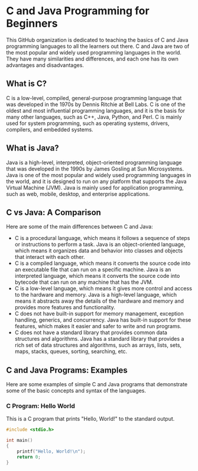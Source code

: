 # C and Java Programming for Beginners

This GitHub organization is dedicated to teaching the basics of C and Java programming languages to all the learners out there. C and Java are two of the most popular and widely used programming languages in the world. They have many similarities and differences, and each one has its own advantages and disadvantages.

## What is C?

C is a low-level, compiled, general-purpose programming language that was developed in the 1970s by Dennis Ritchie at Bell Labs. C is one of the oldest and most influential programming languages, and it is the basis for many other languages, such as C++, Java, Python, and Perl. C is mainly used for system programming, such as operating systems, drivers, compilers, and embedded systems.

## What is Java?

Java is a high-level, interpreted, object-oriented programming language that was developed in the 1990s by James Gosling at Sun Microsystems. Java is one of the most popular and widely used programming languages in the world, and it is designed to run on any platform that supports the Java Virtual Machine (JVM). Java is mainly used for application programming, such as web, mobile, desktop, and enterprise applications.

## C vs Java: A Comparison

Here are some of the main differences between C and Java:

- C is a procedural language, which means it follows a sequence of steps or instructions to perform a task. Java is an object-oriented language, which means it organizes data and behavior into classes and objects that interact with each other.
- C is a compiled language, which means it converts the source code into an executable file that can run on a specific machine. Java is an interpreted language, which means it converts the source code into bytecode that can run on any machine that has the JVM.
- C is a low-level language, which means it gives more control and access to the hardware and memory. Java is a high-level language, which means it abstracts away the details of the hardware and memory and provides more features and functionality.
- C does not have built-in support for memory management, exception handling, generics, and concurrency. Java has built-in support for these features, which makes it easier and safer to write and run programs.
- C does not have a standard library that provides common data structures and algorithms. Java has a standard library that provides a rich set of data structures and algorithms, such as arrays, lists, sets, maps, stacks, queues, sorting, searching, etc.

## C and Java Programs: Examples

Here are some examples of simple C and Java programs that demonstrate some of the basic concepts and syntax of the languages.

### C Program: Hello World

This is a C program that prints "Hello, World!" to the standard output.

```c
#include <stdio.h>

int main()
{
    printf("Hello, World!\n");
    return 0;
}

